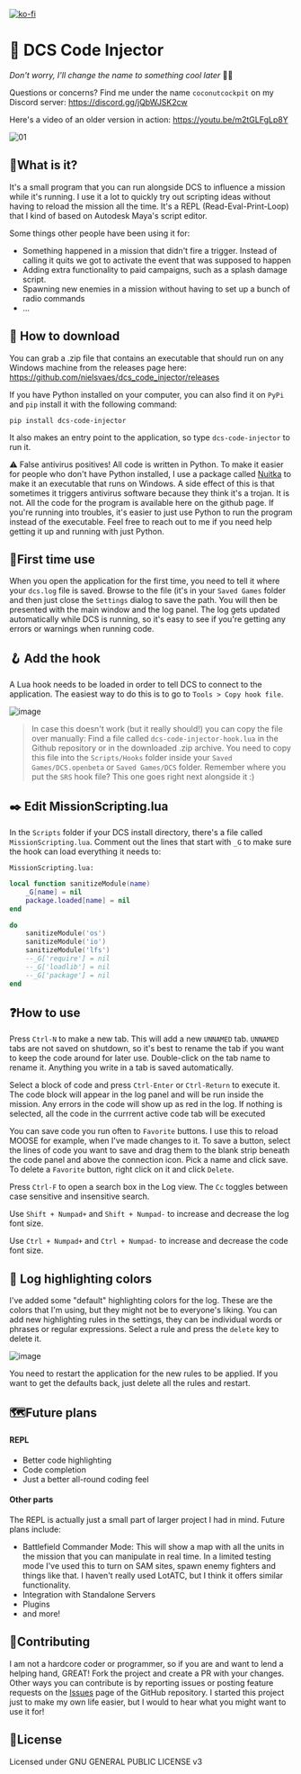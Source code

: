 [![ko-fi](https://ko-fi.com/img/githubbutton_sm.svg)](https://ko-fi.com/F1F4PYTO7)

# 📲 DCS Code Injector

_Don't worry, I'll change the name to something cool later_ 🌴🥥

Questions or concerns? Find me under the name `coconutcockpit` on my Discord server: https://discord.gg/jQbWJSK2cw

Here's a video of an older version in action: https://youtu.be/m2tGLFgLp8Y

![01](https://github.com/nielsvaes/dcs_code_injector/assets/7821618/e2bfb31a-87c7-4258-9cf8-89e78bb8c65f)

## 🙋‍What is it?
It's a small program that you can run alongside DCS to influence a mission while it's running. I use it a lot to quickly try out scripting ideas without having to reload the mission all the time. It's a REPL (Read-Eval-Print-Loop) that I kind of based on Autodesk Maya's script editor.

Some things other people have been using it for: 
 - Something happened in a mission that didn't fire a trigger. Instead of calling it quits we got to activate the event that was supposed to happen
 - Adding extra functionality to paid campaigns, such as a splash damage script.
 - Spawning new enemies in a mission without having to set up a bunch of radio commands
 - ... 



## 💾 How to download
You can grab a .zip file that contains an executable that should run on any Windows machine from the releases page here: https://github.com/nielsvaes/dcs_code_injector/releases

If you have Python installed on your computer, you can also find it on `PyPi` and `pip` install it with the following command:

`pip install dcs-code-injector`

It also makes an entry point to the application, so type `dcs-code-injector` to run it.

⚠️ False antivirus positives! 
All code is written in Python. To make it easier for people who don't have Python installed, I use a package called [Nuitka](https://github.com/Nuitka/Nuitka) to make it an executable that runs on Windows. A side effect of this is that sometimes it triggers antivirus software because they think it's a trojan. It is not. All the code for the program is available here on the github page. If you're running into troubles, it's easier to just use Python to run the program instead of the executable. Feel free to reach out to me if you need help getting it up and running with just Python.

## 🥇First time use
When you open the application for the first time, you need to tell it where your `dcs.log` file is saved. Browse to the file (it's in your `Saved Games` folder and then just close the `Settings` dialog to save the path. You will then be presented with the main window and the log panel. The log gets updated automatically while DCS is running, so it's easy to see if you're getting any errors or warnings when running code. 


## 🪝 Add the hook
A Lua hook needs to be loaded in order to tell DCS to connect to the application. The easiest way to do this is to go to `Tools > Copy hook file`. 

![image](https://github.com/nielsvaes/dcs_code_injector/assets/7821618/d7f3b81f-180e-4c54-ab22-2b649ea4d75f)

> In case this doesn't work (but it really should!) you can copy the file over manually:
Find a file called `dcs-code-injector-hook.lua` in the Github repository or in the downloaded .zip archive. You need to copy this file into the `Scripts/Hooks` folder inside your `Saved Games/DCS.openbeta` or `Saved Games/DCS` folder. Remember where you put the `SRS` hook file? This one goes right next alongside it :)

## ✒️ Edit MissionScripting.lua
In the `Scripts` folder if your DCS install directory, there's a file called `MissionScripting.lua`. Comment out the lines that start with `_G` to make sure the hook can load everything it needs to: 


`MissionScripting.lua:`
```Lua
local function sanitizeModule(name)
	_G[name] = nil
	package.loaded[name] = nil
end

do
	sanitizeModule('os')
	sanitizeModule('io')
	sanitizeModule('lfs')
	--_G['require'] = nil
	--_G['loadlib'] = nil
	--_G['package'] = nil
end
```

## ❓How to use
Press `Ctrl-N` to make a new tab. This will add a new `UNNAMED` tab. `UNNAMED` tabs are not saved on shutdown, so it's best to rename the tab if you want to keep the code around for later use. Double-click on the tab name to rename it. Anything you write in a tab is saved automatically.

Select a block of code and press `Ctrl-Enter` or `Ctrl-Return` to execute it. The code block will appear in the log panel and will be run inside the mission. Any errors in the code will show up as red in the log.
If nothing is selected, all the code in the currrent active code tab will be executed

You can save code you run often to `Favorite` buttons. I use this to reload MOOSE for example, when I've made changes to it. To save a button, select the lines of code you want to save and drag them to the blank strip beneath the code panel and above the connection icon. Pick a name and click save. To delete a `Favorite` button, right click on it and click `Delete`.

Press `Ctrl-F` to open a search box in the Log view. The `Cc` toggles between case sensitive and insensitive search.

Use `Shift + Numpad+` and `Shift + Numpad-` to increase and decrease the log font size. 

Use `Ctrl + Numpad+` and `Ctrl + Numpad-` to increase and decrease the code font size. 

## 🎨 Log highlighting colors
I've added some "default" highlighting colors for the log. These are the colors that I'm using, but they might not be to everyone's liking. You can add new highlighting rules in the settings, they can be individual words or phrases or regular expressions. Select a rule and press the `delete` key to delete it. 

![image](https://github.com/nielsvaes/dcs_code_injector/assets/7821618/53866ae7-7fdb-4fc1-bf4e-eea50a7ea6b7)

You need to restart the application for the new rules to be applied. If you want to get the defaults back, just delete all the rules and restart. 



## 🗺️Future plans
#### REPL
- Better code highlighting
- Code completion
- Just a better all-round coding feel

#### Other parts
The REPL is actually just a small part of larger project I had in mind. Future plans include:

- Battlefield Commander Mode: This will show a map with all the units in the mission that you can manipulate in real time. In a limited testing mode I've used this to turn on SAM sites, spawn enemy fighters and things like that. I haven't really used LotATC, but I think it offers similar functionality.
- Integration with Standalone Servers
- Plugins
- and more!

## 🤙Contributing
I am not a hardcore coder or programmer, so if you are and want to lend a helping hand, GREAT! Fork the project and create a PR with your changes.
Other ways you can contribute is by reporting issues or posting feature requests on the [Issues](https://github.com/nielsvaes/dcs_code_injector/issues) page of the GitHub repository. I started this project just to make my own life easier, but I would to hear what you might want to use it for!


## 📖License
Licensed under GNU GENERAL PUBLIC LICENSE v3


